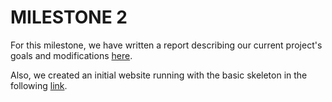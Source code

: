 # MILESTONE 2

For this milestone, we have written a report describing our current project's goals and modifications [here](./Report_Milestone_2_Datart.pdf).

Also, we created an initial website running with the basic skeleton in the following [link](https://jeremybensoussan.github.io/).
